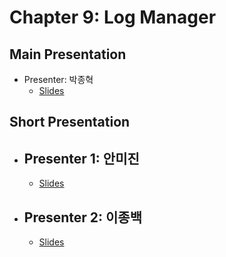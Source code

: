 # Chapter 9: Log Manager

## Main Presentation 

- Presenter: 박종혁
  - [Slides](slides)

## Short Presentation

- Presenter 1: 안미진
  - 
  - [Slides](slides)
  
- Presenter 2: 이종백
  - 
  - [Slides](slides)
